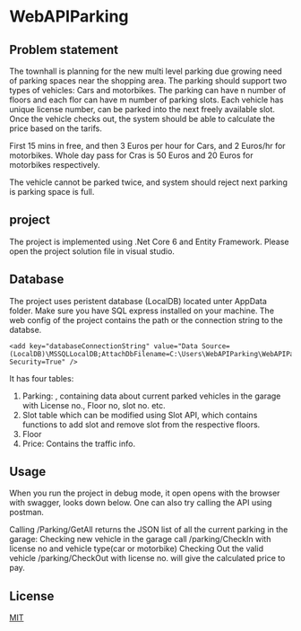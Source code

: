# WebAPIParking

## Problem statement
The townhall is planning for the new multi level parking due growing need of parking spaces near the shopping area. The parking should support two types of vehicles: Cars and motorbikes. 
The parking can have n number of floors and each flor can have m number of parking slots. Each vehicle has unique license number, can be parked into the next freely available slot.
Once the vehicle checks out, the system should be able to calculate the price based on the tarifs.

First 15 mins in free, and then 3 Euros per hour for Cars, and 2 Euros/hr for motorbikes. 
Whole day pass for Cras is 50 Euros and 20 Euros for motorbikes respectively.

The vehicle cannot be parked twice, and system should reject next parking is parking space is full.

## project

The project is implemented using .Net Core 6 and Entity Framework. Please open the project solution file in visual studio.  

## Database

The project uses peristent database (LocalDB) located unter AppData folder. Make sure you have SQL express installed on your machine.
The web config of the project contains the path or the connection string to the databse.
```
<add key="databaseConnectionString" value="Data Source=(LocalDB)\MSSQLLocalDB;AttachDbFilename=C:\Users\WebAPIParking\WebAPIParking\AppData\LocalDB.mdf;Integrated Security=True" />
```

It has four tables:
1. Parking: , containing data about current parked vehicles in the garage with License no., Floor no, slot no. etc.
2. Slot table which can be modified using Slot API, which contains functions to add slot and remove slot from the respective floors.
3. Floor 
4. Price: Contains the traffic info.

## Usage

When you run the project in debug mode, it open opens with the browser with swagger, looks down
below. One can also try calling the API using postman.

Calling /Parking/GetAll returns the JSON list of all the current parking in the garage:
Checking new vehicle in the garage call /parking/CheckIn with license no and vehicle type(car or
motorbike)
Checking Out the valid vehicle /parking/CheckOut with license no. will give the calculated price to pay.

## License
[MIT](https://choosealicense.com/licenses/mit/)

